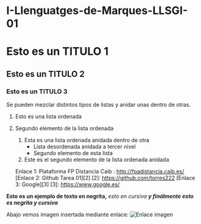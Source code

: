 # I-Llenguatges-de-Marques-LLSGI-01
Esto es un TITULO 1
=============
Esto es un TITULO 2
-------------
### Esto es un TITULO 3



Se pueden mezclar distintos tipos de listas y anidar unas dentro de otras.
1. Esto es una lista ordenada
2. Segundo elemento de la lista ordenada
    1. Esta es una lista ordenada anidada dentro de otra
        * Lista desordenada anidada a tercer nivel
        * Segundo elemento de esta lista
    2. Este es el segundo elemento de la lista ordenada anidada
    
    
    
    Enlace 1: Plataforma FP Distancia Caib 
 : http://fpadistancia.caib.es/
 [Enlace 2: Github Tarea 01][2]
 [2]: https://github.com/torres222
 [Enlace 3: Google][3]
 [3]: https://www.google.es/
 
 
 
 **Esto es un ejemplo de texto en negrita,**
 *esto en cursiva*
 ***y finálmente esto es negrita y cursiva***
 
 
 
 Abajo vemos imagen insertada mediante enlace:
 ![Enlace imagen](http://tecnonauta.net/wp-content/uploads/sites/12/2016/10/ordenador-zombi.jpg)
